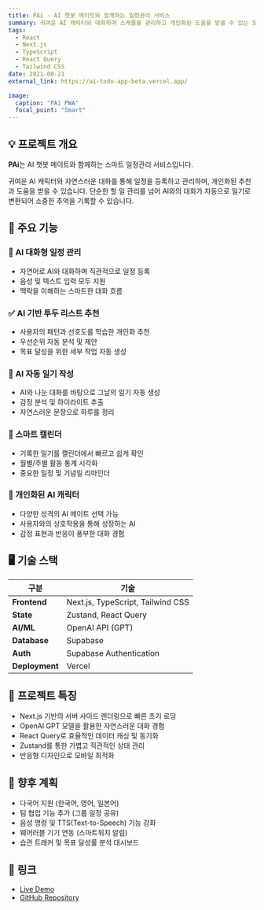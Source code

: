 ```yaml
---
title: PAi - AI 챗봇 메이트와 함께하는 일정관리 서비스
summary: 귀여운 AI 캐릭터와 대화하며 스케줄을 관리하고 개인화된 도움을 받을 수 있는 모바일 애플리케이션
tags:
  - React
  - Next.js
  - TypeScript
  - React Query
  - Tailwind CSS
date: 2021-08-21
external_link: https://ai-todo-app-beta.vercel.app/

image:
  caption: "PAi PWA"
  focal_point: "Smart"
---
```


## 💡 프로젝트 개요

**PAi**는 AI 챗봇 메이트와 함께하는 스마트 일정관리 서비스입니다.

귀여운 AI 캐릭터와 자연스러운 대화를 통해 일정을 등록하고 관리하며, 개인화된 추천과 도움을 받을 수 있습니다. 단순한 할 일 관리를 넘어 AI와의 대화가 자동으로 일기로 변환되어 소중한 추억을 기록할 수 있습니다.

## 🎯 주요 기능

### 🤖 AI 대화형 일정 관리

- 자연어로 AI와 대화하며 직관적으로 일정 등록
- 음성 및 텍스트 입력 모두 지원
- 맥락을 이해하는 스마트한 대화 흐름

### ✅ AI 기반 투두 리스트 추천

- 사용자의 패턴과 선호도를 학습한 개인화 추천
- 우선순위 자동 분석 및 제안
- 목표 달성을 위한 세부 작업 자동 생성

### 📔 AI 자동 일기 작성

- AI와 나눈 대화를 바탕으로 그날의 일기 자동 생성
- 감정 분석 및 하이라이트 추출
- 자연스러운 문장으로 하루를 정리

### 📅 스마트 캘린더

- 기록한 일기를 캘린더에서 빠르고 쉽게 확인
- 월별/주별 활동 통계 시각화
- 중요한 일정 및 기념일 리마인더

### 🎨 개인화된 AI 캐릭터

- 다양한 성격의 AI 메이트 선택 가능
- 사용자와의 상호작용을 통해 성장하는 AI
- 감정 표현과 반응이 풍부한 대화 경험

## 🖥️ 기술 스택

| 구분           | 기술                              |
| -------------- | --------------------------------- |
| **Frontend**   | Next.js, TypeScript, Tailwind CSS |
| **State**      | Zustand, React Query              |
| **AI/ML**      | OpenAI API (GPT)                  |
| **Database**   | Supabase                          |
| **Auth**       | Supabase Authentication           |
| **Deployment** | Vercel                            |

## 🚀 프로젝트 특징

- Next.js 기반의 서버 사이드 렌더링으로 빠른 초기 로딩
- OpenAI GPT 모델을 활용한 자연스러운 대화 경험
- React Query로 효율적인 데이터 캐싱 및 동기화
- Zustand를 통한 가볍고 직관적인 상태 관리
- 반응형 디자인으로 모바일 최적화

## 📍 향후 계획

- 다국어 지원 (한국어, 영어, 일본어)
- 팀 협업 기능 추가 (그룹 일정 공유)
- 음성 명령 및 TTS(Text-to-Speech) 기능 강화
- 웨어러블 기기 연동 (스마트워치 알림)
- 습관 트래커 및 목표 달성률 분석 대시보드

## 🔗 링크

- [Live Demo](https://ai-todo-app-beta.vercel.app/)
- [GitHub Repository](https://github.com/oneieo/Ai-todo-app)

